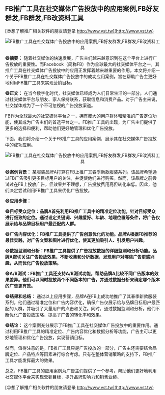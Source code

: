 ## **FB推广工具在社交媒体广告投放中的应用案例,FB好友群发,FB群发,FB改资料工具**

[😍想了解推广相关软件的朋友请登录 http://www.vst.tw](http://www.vst.tw)

 <center><img src="https://vst.tw/MP4/tuiguang/png/7.png" alt="FB推广工具在社交媒体广告投放中的应用案例,FB好友群发,FB群发,FB改资料工具"></center>

**😄摘要：**
随着社交媒体的快速发展，广告主们越来越意识到在这个平台上进行广告投放的重要性。而Facebook（简称FB）作为全球最大的社交媒体平台之一，其推广工具在社交媒体广告投放中的应用正发挥着越来越重要的作用。本文将介绍一个关于FB推广工具在社交媒体广告投放中的成功应用案例，旨在帮助广告主更好地利用FB推广工具来实现营销目标。

**😄正文：**
在当今数字化时代，社交媒体已经成为人们日常生活的一部分。人们通过社交媒体平台与朋友、家人保持联系，获取信息和消费产品。对于广告主来说，社交媒体成为了一个不可忽视的广告投放渠道。

FB作为全球最大的社交媒体平台之一，拥有庞大的用户群体和精准的广告定位功能，使其成为广告主们的首选平台之一。FB推广工具的出现，为广告主们提供了更多的选择和便利，帮助他们更好地管理和优化广告投放。

下面，我们将介绍一个关于FB推广工具的应用案例，展示其在社交媒体广告投放中的成功应用。

 <center><img src="https://vst.tw/MP4/tuiguang/png/5.png" alt="FB推广工具在社交媒体广告投放中的应用案例,FB好友群发,FB群发,FB改资料工具"></center>

**😄案例背景：**
某服装品牌A打算在FB上推广其春季新款服装系列。该品牌希望通过FB广告吸引更多目标用户的关注，并促使他们进行购买。然而，该品牌之前尝试过在FB上投放广告，但效果并不理想，广告投放费用高但转化率低。因此，他们决定尝试利用FB推广工具来优化广告投放。

**😄应用步骤：**

**😄目标受众定位：品牌A首先利用FB推广工具中的精准定位功能，针对目标受众进行细致的定位。通过设定关键词、兴趣爱好、年龄、地理位置等条件，将广告仅展示给与品牌目标用户最匹配的人群。**

**😄广告内容优化：FB推广工具提供了广告创意优化的功能。品牌A根据FB推荐的最佳实践，对广告文案和图片进行优化，使其更加吸引人、引发用户兴趣。**

**😄数据监测和分析：FB推广工具提供了广告投放数据的详细监测和分析功能。品牌A密切关注广告投放效果，不断收集和分析数据，发现用户对哪些广告更感兴趣，从而优化广告投放策略。**

**😄A/B测试：FB推广工具还支持A/B测试功能，帮助品牌A比较不同广告版本的效果差异。他们可以同时投放两个不同版本的广告，并通过数据分析来确定哪个版本的广告更有效。**

**😄结果和总结：**
通过以上应用步骤，品牌A在FB上成功地推广了其春季新款服装系列。他们通过精准定位和广告内容优化，确保广告仅展示给与品牌目标用户最匹配的人群，并吸引了大量用户的点击和关注。同时，通过数据监测和分析，他们不断优化广告投放策略，提高了广告的转化率和效果。

**😄结论：**
这个案例充分展示了FB推广工具在社交媒体广告投放中的重要作用。通过利用FB推广工具的精准定位、广告内容优化和数据分析等功能，广告主可以更好地管理和优化广告投放，实现营销目标。

然而，值得注意的是，FB推广工具只是广告投放的一部分，广告主还需要结合品牌定位、产品特点等因素进行综合考虑。只有在整体营销策略的支持下，FB推广工具才能发挥最大的效果。

总之，FB推广工具的应用案例为广告主们提供了一个参考，帮助他们更好地利用社交媒体平台来实现营销目标，提升品牌影响力和销售业绩。

[😍想了解推广相关软件的朋友请登录 http://www.vst.tw](http://www.vst.tw)



